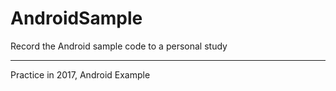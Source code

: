 # AndroidSample
Record the Android sample code to a personal study
<hr/>
Practice in 2017, Android Example
